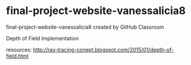 # final-project-website-vanessalicia8
final-project-website-vanessalicia8 created by GitHub Classroom

Depth of Field Implementation

resources:
http://ray-tracing-conept.blogspot.com/2015/01/depth-of-field.html
